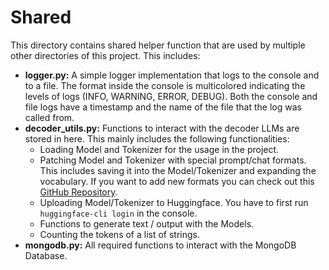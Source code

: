 # Shared
This directory contains shared helper function that are used by multiple other directories of this project. 
This includes:
- **logger.py:** A simple logger implementation that logs to the console and to a file. The format inside the console
is multicolored indicating the levels of logs (INFO, WARNING, ERROR, DEBUG). Both the console and file logs have
a timestamp and the name of the file that the log was called from.
- **decoder_utils.py:** Functions to interact with the decoder LLMs are stored in here. This mainly includes the 
following functionalities:
  - Loading Model and Tokenizer for the usage in the project.
  - Patching Model and Tokenizer with special prompt/chat formats. This includes saving it into the Model/Tokenizer
  and expanding the vocabulary. If you want to add new formats you can check out this 
  [GitHub Repository](https://github.com/chujiezheng/chat_templates).
  - Uploading Model/Tokenizer to Huggingface. You have to first run `huggingface-cli login` in the console.
  - Functions to generate text / output with the Models.
  - Counting the tokens of a list of strings.
- **mongodb.py:** All required functions to interact with the MongoDB Database. 